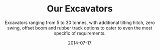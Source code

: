 ---
title: Our Excavators
subtitle: Excavators ranging from 5 to 30 tonnes, with additional tilting hitch, zero swing, offset boom and rubber track options to cater to even the most specific of requirements.
layout: default
modal-id: 4
date: 2014-07-17
img: escape.png
thumbnail: machinery-thumbnail.jpg
alt: image-alt
project-date: April 2014
client: Start Bootstrap
category: Web Development
description: 

---